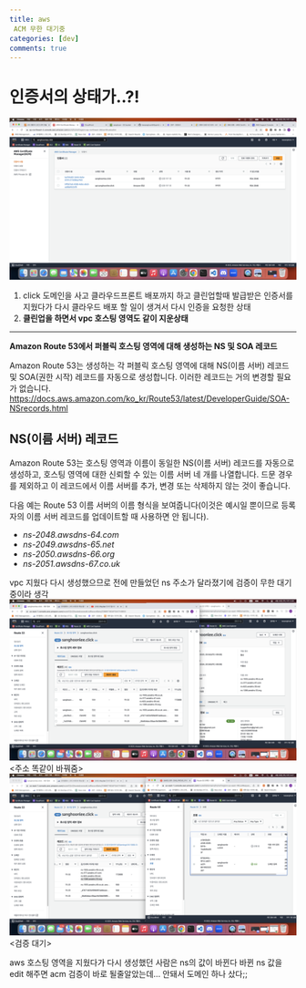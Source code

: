 ```yaml
---
title: aws
 ACM 무한 대기중
categories: [dev]
comments: true
---
```

# 인증서의 상태가..?!
![Alt text](image-2.png)

1. click 도메인을 사고 클라우드프론트 배포까지 하고 클린업할때 발급받은 인증서를 지웠다가 다시 클라우드 배포 할 일이 생겨서 다시 인증을 요청한 상태
2. __클린업을 하면서 vpc 호스팅 영역도 같이 지운상태__


---
**Amazon Route 53에서 퍼블릭 호스팅 영역에 대해 생성하는 NS 및 SOA 레코드**

Amazon Route 53는 생성하는 각 퍼블릭 호스팅 영역에 대해 NS(이름 서버) 레코드 및 SOA(권한 시작) 레코드를 자동으로 생성합니다. 이러한 레코드는 거의 변경할 필요가 없습니다.
https://docs.aws.amazon.com/ko_kr/Route53/latest/DeveloperGuide/SOA-NSrecords.html

## **NS(이름 서버) 레코드**

Amazon Route 53는 호스팅 영역과 이름이 동일한 NS(이름 서버) 레코드를 자동으로 생성하고, 호스팅 영역에 대한 신뢰할 수 있는 이름 서버 네 개를 나열합니다. 드문 경우를 제외하고 이 레코드에서 이름 서버를 추가, 변경 또는 삭제하지 않는 것이 좋습니다.

다음 예는 Route 53 이름 서버의 이름 형식을 보여줍니다(이것은 예시일 뿐이므로 등록자의 이름 서버 레코드를 업데이트할 때 사용하면 안 됩니다).

- *ns-2048.awsdns-64.com*
- *ns-2049.awsdns-65.net*
- *ns-2050.awsdns-66.org*
- *ns-2051.awsdns-67.co.uk*

vpc 지웠다 다시 생성했으므로 전에 만들었던 ns 주소가 달라졌기에 검증이 무한 대기중이라 생각
![![Alt text](image-4.png)](image-3.png)
<주소 똑같이 바꿔줌>
![Alt text](image-5.png)
<검증 대기>

aws 호스팅 영역을 지웠다가 다시 생성했던 사람은 ns의 값이 바뀐다
바뀐 ns 값을 edit 해주면 acm 검증이 바로 될줄알았는데... 안돼서 도메인 하나 샀다;;